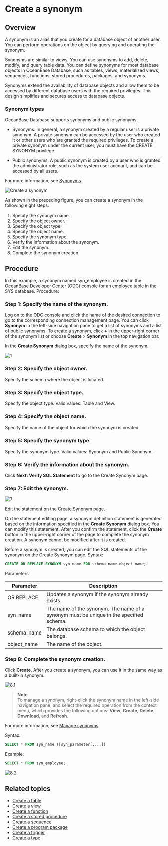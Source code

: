 # Create a synonym

## Overview

A synonym is an alias that you create for a database object of another user. You can perform operations on the object by querying and operating the synonym.

Synonyms are similar to views. You can use synonyms to add, delete, modify, and query table data. You can define synonyms for most database objects in OceanBase Database, such as tables, views, materialized views, sequences, functions, stored procedures, packages, and synonyms.

Synonyms extend the availability of database objects and allow them to be accessed by different database users with the required privileges. This design simplifies and secures access to database objects.

### Synonym types

OceanBase Database supports synonyms and public synonyms.

* Synonyms: In general, a synonym created by a regular user is a private synonym. A private synonym can be accessed by the user who created it or other users who are granted the required privileges. To create a private synonym under the current user, you must have the CREATE SYNONYM privilege.



* Public synonyms: A public synonym is created by a user who is granted the administrator role, such as the system user account, and can be accessed by all users.



For more information, see [Synonyms](https://www.oceanbase.com/docs/enterprise/oceanbase-database/oceanbase-database/V3.2.2/synonyms).

![Create a synonym](https://obbusiness-private.oss-cn-shanghai.aliyuncs.com/doc/img/odc/333/%E6%96%B0%E5%BB%BA%E5%90%8C%E4%B9%89%E8%AF%8D-EN.png)

As shown in the preceding figure, you can create a synonym in the following eight steps:

1. Specify the synonym name.
2. Specify the object owner.
3. Specify the object type.
4. Specify the object name.
5. Specify the synonym type.
6. Verify the information about the synonym.
7. Edit the synonym.
8. Complete the synonym creation.

## Procedure

In this example, a synonym named syn_employee is created in the OceanBase Developer Center (ODC) console for an employee table in the SYS database. Procedure:

### Step 1: Specify the name of the synonym.

Log on to the ODC console and click the name of the desired connection to go to the corresponding connection management page. You can click **Synonym** in the left-side navigation pane to get a list of synonyms and a list of public synonyms. To create a synonym, click **+** in the upper-right corner of the synonym list or choose **Create** > **Synonym** in the top navigation bar.

In the **Create Synonym** dialog box, specify the name of the synonym.

![1](https://obbusiness-private.oss-cn-shanghai.aliyuncs.com/doc/img/odc/333/%E6%96%B0%E5%BB%BA%E5%90%8C%E4%B9%89%E8%AF%8D-1-EN.png)

### Step 2: Specify the object owner.

Specify the schema where the object is located.

### Step 3: Specify the object type.

Specify the object type. Valid values: Table and View.

### Step 4: Specify the object name.

Specify the name of the object for which the synonym is created.

### Step 5: Specify the synonym type.

Specify the synonym type. Valid values: Synonym and Public Synonym.

### Step 6: Verify the information about the synonym.

Click **Next: Verify SQL Statement** to go to the Create Synonym page.

### Step 7: Edit the synonym.

![7](https://obbusiness-private.oss-cn-shanghai.aliyuncs.com/doc/img/odc/333/%E6%96%B0%E5%BB%BA%E5%90%8C%E4%B9%89%E8%AF%8D-7-EN.png)

Edit the statement on the Create Synonym page.

On the statement editing page, a synonym definition statement is generated based on the information specified in the **Create Synonym** dialog box. You can modify this statement. After you confirm the statement, click the **Create** button in the upper-right corner of the page to complete the synonym creation. A synonym cannot be modified after it is created.

Before a synonym is created, you can edit the SQL statements of the synonym on the Create Synonym page. Syntax:

```sql
CREATE OR REPLACE SYNONYM syn_name FOR schema_name.object_name;
```



Parameters


| Parameter | Description |
|-------------|----------------------------------------------------|
| OR REPLACE | Updates a synonym if the synonym already exists.  |
| syn_name | The name of the synonym.  The name of a synonym must be unique in the specified schema.  |
| schema_name | The database schema to which the object belongs.  |
| object_name | The name of the object.  |



### Step 8: Complete the synonym creation.

Click **Create**. After you create a synonym, you can use it in the same way as a built-in synonym.

![8.1](https://obbusiness-private.oss-cn-shanghai.aliyuncs.com/doc/img/odc/333/%E6%96%B0%E5%BB%BA%E5%90%8C%E4%B9%89%E8%AF%8D-8-1-EN.png)


> **Note**  
> To manage a synonym, right-click the synonym name in the left-side navigation pane, and select the required operation from the context menu, which provides the following options: **View**, **Create**, **Delete**, **Download**, and **Refresh**.

For more information, see [Manage synonyms](../9.client-odc-synonym-objects/3.client-odc-manage-synonyms.md).

Syntax:

```sql
SELECT * FROM syn_name ([syn_parameter[,...])
```



Example:

```sql
SELECT * FROM syn_employee;
```



![8.2](https://obbusiness-private.oss-cn-shanghai.aliyuncs.com/doc/img/odc/333/%E6%96%B0%E5%BB%BA%E5%90%8C%E4%B9%89%E8%AF%8D-8-2-EN.png)

## Related topics

* [Create a table](../1.client-odc-table-objects/2.client-odc-create-a-table.md)
* [Create a view](../2.client-odc-view-objects/2.client-odc-create-a-view.md)
* [Create a function](../3.client-odc-function-objects/2.client-odc-create-a-function.md)
* [Create a stored procedure](../4.client-odc-stored-procedure-objects/2.client-odc-create-a-stored-procedure.md)
* [Create a sequence](../5.client-odc-sequence-objects/2.client-odc-create-a-sequence.md)
* [Create a program package](../6.client-odc-package-objects/2.client-odc-create-a-program-package.md)
* [Create a trigger](../7.client-odc-trigger-objects/2.client-odc-create-a-trigger.md)
* [Create a type](../8.client-odc-type-objects/2.client-odc-create-a-type.md)